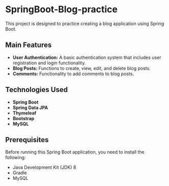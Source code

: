 # SpringBoot-Blog-practice

This project is designed to practice creating a blog application using Spring Boot.
## Main Features

- **User Authentication:** A basic authentication system that includes user registration and login functionality.
- **Blog Posts:** Functions to create, view, edit, and delete blog posts.
- **Comments:** Functionality to add comments to blog posts.
## Technologies Used

- **Spring Boot** 
- **Spring Data JPA** 
- **Thymeleaf** 
- **Bootstrap** 
- **MySQL** 


## Prerequisites

Before running this Spring Boot application, you need to install the following:

- Java Development Kit (JDK) 8 
- Gradle
- MySQL 

